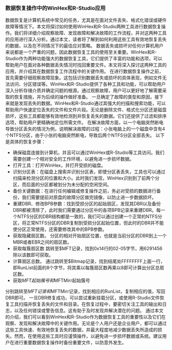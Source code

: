 ### 数据恢复操作中的WinHex和R-Studio应用
数据恢复是计算机系统中常见的任务，尤其是在面对文件丢失、格式化错误或硬件故障等情况下。本文将探讨如何使用WinHex和R-Studio两种工具进行数据恢复操作。我们将详细介绍观察故障、发现故障和解决故障的工作流程，并对这两种工具的应用进行深入分析。通过本文，读者将了解到如何利用这些工具有效地恢复丢失的数据，以及在不同情况下的最佳应对策略。
数据丢失或损坏对任何计算机用户来说都是一个严重的问题，因此数据恢复工具的使用至关重要。WinHex和R-Studio作为两种功能强大的数据恢复工具，它们提供了丰富的功能和选项，可以帮助用户在面对各种数据丢失情况时找回重要文件。本文将深入探讨这两种工具的应用，并介绍其在数据恢复工作流程中的关键作用。
在进行数据恢复操作之前，首先需要仔细观察故障现象。这包括识别数据丢失或损坏的具体表现，例如文件无法访问、分区错误等。WinHex和R-Studio提供了各种工具和功能，可以帮助用户深入分析存储介质并确定问题的根源。通过观察故障，用户可以更好地了解需要采取的恢复措施，并为后续的操作做好准备。
一旦确定了故障的类型和原因，接下来就是发现丢失的数据。WinHex和R-Studio通过其强大的扫描和搜索功能，可以帮助用户快速定位丢失的文件和文件片段。无论是删除文件、格式化分区还是磁盘损坏，这些工具都能够有效地检测到并恢复丢失的数据。它们还提供了过滤和排序选项，帮助用户更精确地定位所需文件。
在解决故障方面，以一个电脑突然断电导致分区丢失的情况为例，说明解决故障的过程：小张电脑上的一个磁盘中含有4个NTFS分区，由于小张的电脑突然断电，导致后两个NTFS分区全部丢失。
以下是具体的恢复步骤：
- 确保磁盘连接到计算机，并且可以通过WinHex或R-Studio等工具访问。我们需要创建一个相对安全的工作环境，以避免进一步损坏数据。
- 打开工具：打开WinHex，并打开受损的磁盘。
- 识别分区表：在磁盘上搜索并识别分区表，即使分区表丢失，工具也可以通过扫描来检测分区的位置和大小。此时我们发现，WinHex识别到了前两个分区，而后面的分区都被划分为未分配的空闲空间。
- 备份关键数据：在进行任何编辑或修复操作之前，务必对受损的数据进行备份，我们需要提前对原盘的故障分区做完镜像，以防止进一步数据损坏。
- 重建DBR、修改BPB参数：找到受损分区的起始扇区，发现其DBR以及备份DBR都被清除了，此时我们需要通过分区中的各项BPB记录来重建DBR。每一个NTFS分区的DBR结构都是一致的，我们可以通过创建一个正常的NTFS分区，将正常NTFS分区的DBR复制到受损分区起始位置，但此时的DBR并不能使分区正常使用，还需要修改其中的BPB参数。
- 获取隐藏扇区数。
分区的相对开始扇区位置，也就是当前分区的DBR到上一个MBR或者EBR之间的扇区数。
- 获取每簇扇区数
跳转至$MFT记录，找到0x14行的02-05字节，用6291456除以该数即可获取。
- 计算扇区总数。
通过跳转至$Bitmap记录，找到结尾处FFFFFFFF上面一行，即RunList前面的8个字节，将其乘以每簇扇区数再乘以8即可计算出分区总扇区数。
- 获取$MFT起始簇号和$MFTMirr起始簇号

分别跳转至$MFT记录和$MFTMirr记录，找到相应的RunList，复制相应的值，写回DBR即可。
一旦DBR修复成功，可以尝试重新挂载分区，或使用R-Studio文件恢复工具扫描并恢复丢失的文件和目录。在恢复过程中，要密切关注工具的输出和日志，以及任何错误或警告信息。这有助于及时发现并解决潜在的问题。
通过本文的介绍，我们可以看到WinHex和R-Studio作为数据恢复工具的重要性以及它们在观察、发现和解决故障中的关键作用。无论是个人用户还是企业用户，都可以通过这些工具快速、有效地恢复丢失的数据，并最大程度地减少数据丢失所造成的损失。然而，在使用这些工具时应谨慎操作，以避免进一步损坏数据或系统。建议用户在进行重要数据恢复操作时备份重要文件，以防意外发生。
